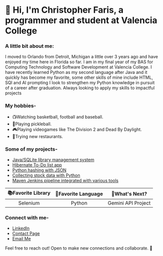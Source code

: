 # 👋 Hi, I'm Christopher Faris, a programmer and student at Valencia College

### A little bit about me:

I moved to Orlando from Detroit, Michigan a little over 3 years ago and have enjoyed my time here in Florida so far.
I am in my final year of my BAS for Computing Technology and Software Development at Valencia College.
I have recently learned Python as my second language after Java and it quickly has become my favorite, some other skills of mine include HTML, SQl and AI prompting
I look to strengthen my Python knowledge in pursuit of a career after graduation. Always looking to apply my skills to impactful projects

### My hobbies-

- 📺Watching basketball, football and baseball.
- 🏓Playing pickleball.
- 🎮Playing videogames like The Division 2 and Dead By Daylight.
- 🍔Trying new restaurants.

### Some of my projects-
- [Java/SQLite library management system](https://github.com/chrisF943/Faris_Chris_LMS)
- [Hibernate To-Do list app](https://github.com/chrisF943/To-Do-App)
- [Python hashing with JSON](https://github.com/chrisF943/Python-Hashing)
- [Collecting stock data with Python](https://github.com/chrisF943/Seminar-Project)
- [Maven Jenkins pipeline integrated with various tools](https://github.com/chrisF943/CEN4802)

| 📚Favorite Library      | 🌟Favorite Language | 💭What's Next?     |   
|   :---:     |    :---:    |     :---:     | 
| Selenium      | Python       | Gemini API Project   |

### Connect with me-

- [LinkedIn](https://www.linkedin.com/in/christopher-faris-58145328a/)
- [Contact Page](https://chrisfaris.infinityfreeapp.com/)
- [Email Me](mailto:chris.faris@icloud.com)

Feel free to reach out! Open to make new connections and collaborate. 🙂
